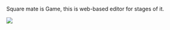 Square mate is Game, this is web-based editor for stages of it.

<img src="https://raw.githubusercontent.com/KishanV/Squre-Mate-Game-Stage-Editor/master/prevImg/satus.png"  />
